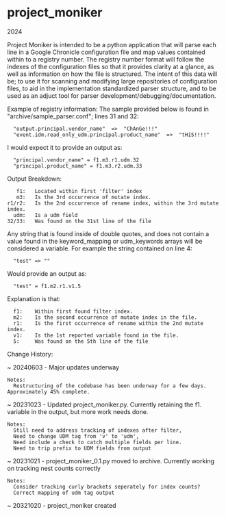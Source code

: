 # project_moniker
2024

Project Moniker is intended to be a python application that will parse each line in a Google Chronicle configuration file and map values contained within to a registry number. The registry number format will follow the indexes of the configuration files so that it provides clarity at a glance, as well as information on how the file is structured. The intent of this data will be; to use it for scanning and modifying large repositories of configuration files, to aid in the implementation standardized parser structure, and to be used as an adjuct tool for parser development/debugging/documentation.

Example of registry information:
  The sample provided below is found in "archive/sample_parser.conf"; lines 31 and 32:
  
      "output.principal.vendor_name"  =>  "ChAnGe!!!"
      "event.idm.read_only_udm.principal.product_name"  =>  "tHiS!!!!"
  
  I would expect it to provide an output as:
  
      "principal.vendor_name" = f1.m3.r1.udm.32
      "principal.product_name" = f1.m3.r2.udm.33
  
  Output Breakdown: 

       f1:   Located within first 'filter' index
       m3:   Is the 3rd occurrence of mutate index.
    r1/r2:   Is the 2nd occurrence of rename index, within the 3rd mutate index.
      udm:   Is a udm field
    32/33:   Was found on the 31st line of the file
  
  Any string that is found inside of double quotes, and does not contain a value found
  in the keyword_mapping or udm_keywords arrays will be considered a variable. 
  For example the string contained on line 4:
  
      "test" => ""
  
  Would provide an output as:
  
      "test" = f1.m2.r1.v1.5
  
  Explanation is that: 
  
      f1:    Within first found filter index.
      m2:    Is the second occurrence of mutate index in the file.
      r1:    Is the first occurrence of rename within the 2nd mutate index.
      v1:    Is the 1st reported variable found in the file.
      5:     Was found on the 5th line of the file

      
Change History:

~ 20240603 - Major updates underway

    Notes: 
      Restructuring of the codebase has been underway for a few days. Approximately 45% complete. 

  ~ 20231023 - Updated project_moniker.py. Currently retaining the f1. variable in the output, but more work needs done.

    Notes: 
      Still need to address tracking of indexes after filter, 
      Need to change UDM tag from 'v' to 'udm', 
      Need include a check to catch multiple fields per line.
      Need to trip prefix to UDM fields from output
  
  ~ 20231021 - project_moniker_0.1.py moved to archive. Currently working on tracking nest
    counts correctly
    
    Notes: 
      Consider tracking curly brackets seperately for index counts?
      Correct mapping of udm tag output
      
  ~ 20321020 - project_moniker created
